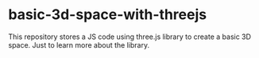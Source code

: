 # basic-3d-space-with-threejs
This repository stores a JS code using three.js library to create a basic 3D space. Just to learn more about the library.
